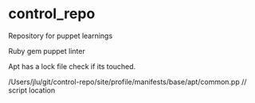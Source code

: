 # control_repo

Repository for puppet learnings


Ruby gem puppet linter


Apt has a lock file check if its touched.

/Users/jlu/git/control-repo/site/profile/manifests/base/apt/common.pp // script location
